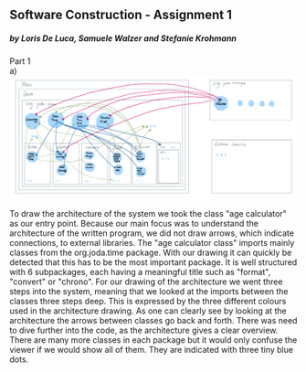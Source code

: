 ## Software Construction - Assignment 1 <br /> 
##### by Loris De Luca, Samuele Walzer and Stefanie Krohmann<br /> 

Part 1 <br /> 
a)<br /> 
![image info](./Task_1_architecture_2.png)

To draw the architecture of the system we took the class "age calculator" as our entry point. Because our main focus was to understand the architecture of the written program, we did not draw arrows, which indicate connections, to external libraries. The "age calculator class" imports mainly classes from the org.joda.time package. With our drawing it can quickly be detected that this has to be the most important package. It is well structured with 6 subpackages, each having a meaningful title such as "format", "convert" or "chrono". For our drawing of the architecture we went three steps into the system, meaning that we looked at the imports between the classes three steps deep. This is expressed by the three different colours used in the architecture drawing. As one can clearly see by looking at the architecture the arrows between classes go back and forth. There was need to dive further into the code, as the architecture gives a clear overview. There are many more classes in each package but it would only confuse the viewer if we would show all of them. They are indicated with three tiny blue dots. 